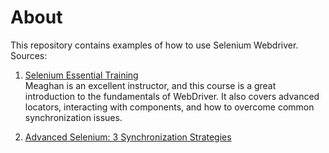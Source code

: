 # About
This repository contains examples of how to use Selenium Webdriver. Sources:

1. [Selenium Essential Training](https://www.linkedin.com/learning/selenium-essential-training/welcome?autoplay=false&u=35694228)   
Meaghan is an excellent instructor, and this course is a great introduction to the fundamentals of WebDriver.
It also covers advanced locators, interacting with components, and 
how to overcome common synchronization issues.

2. [Advanced Selenium: 3 Synchronization Strategies](https://www.linkedin.com/learning/advanced-selenium-3-synchronization-strategies)
